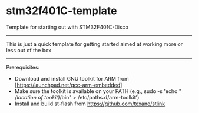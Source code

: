 stm32f401C-template
===================

Template for starting out with STM32F401C-Disco

---

This is just a quick template for getting started aimed at working more or less out of the box

---

Prerequisites:

* Download and install GNU toolkit for ARM from [https://launchpad.net/gcc-arm-embedded]
* Make sure the toolkit is available on your PATH (e.g., sudo -s 'echo "_(location of tookit)_/bin" > /etc/paths.d/arm-toolkit')
* Install and build st-flash from https://github.com/texane/stlink